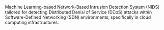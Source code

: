 Machine Learning-based Network-Based Intrusion Detection System (NIDS) tailored for detecting Distributed Denial of Service (DDoS) attacks within Software-Defined Networking (SDN) environments, specifically in cloud computing infrastructures. 
